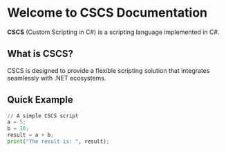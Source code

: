 # Welcome to CSCS Documentation

**CSCS** (Custom Scripting in C#) is a scripting language implemented in C#.

## What is CSCS?

CSCS is designed to provide a flexible scripting solution that integrates seamlessly with .NET ecosystems.

## Quick Example

```python
// A simple CSCS script
a = 5;
b = 10;
result = a + b;
print("The result is: ", result);
```